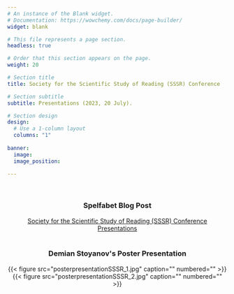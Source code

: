 ```yaml
---
# An instance of the Blank widget.
# Documentation: https://wowchemy.com/docs/page-builder/
widget: blank

# This file represents a page section.
headless: true

# Order that this section appears on the page.
weight: 20

# Section title
title: Society for the Scientific Study of Reading (SSSR) Conference 

# Section subtitle
subtitle: Presentations (2023, 20 July).

# Section design
design:
  # Use a 1-column layout
  columns: "1"
  
banner:
  image: 
  image_position: 
    
---
```


<br/>
<center><h3>Spelfabet Blog Post</h3></center>
<center><a href="https://www.spelfabet.com.au/2023/07/society-for-the-scientific-study-of-reading-conference-day-1/" target="_blank">Society for the Scientific Study of Reading (SSSR) Conference Presentations</a></center> 
<br/>
<center><h3>Demian Stoyanov's Poster Presentation</h3></center>
<center>{{< figure src="posterpresentationSSSR_1.jpg" caption="" numbered="" >}}</center>
<center>{{< figure src="posterpresentationSSSR_2.jpg" caption="" numbered="" >}}</center>
